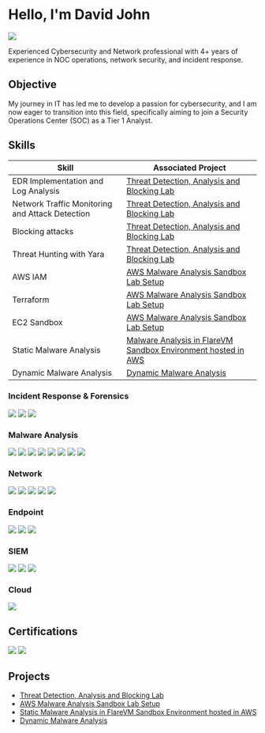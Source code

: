# Hello, I'm David John
<a href="https://www.linkedin.com/in/davidjohn3"><img src="https://img.shields.io/badge/-LinkedIn-0072b1?&style=for-the-badge&logo=linkedin&logoColor=white" /></a>

Experienced Cybersecurity and Network professional with 4+ years of experience in NOC operations, network security, and incident response.

## Objective

My journey in IT has led me to develop a passion for cybersecurity, and I am now eager to transition into this field, specifically aiming to join a Security Operations Center (SOC) as a Tier 1 Analyst.

## Skills

| Skill                                           |     Associated Project     |
|-------------------------------------------------|----------------------------|
| EDR Implementation and Log Analysis             | <a href="https://github.com/davidjohn1235/Threat-Detection-Analysis-and-Blocking-Lab/blob/main/README.md">Threat Detection, Analysis and Blocking Lab</a>|
| Network Traffic Monitoring and Attack Detection | <a href="https://github.com/davidjohn1235/Threat-Detection-Analysis-and-Blocking-Lab/blob/main/README.md">Threat Detection, Analysis and Blocking Lab</a>|
| Blocking attacks                                | <a href="https://github.com/davidjohn1235/Threat-Detection-Analysis-and-Blocking-Lab/blob/main/README.md">Threat Detection, Analysis and Blocking Lab</a>|            
| Threat Hunting with Yara                        | <a href="https://github.com/davidjohn1235/Threat-Detection-Analysis-and-Blocking-Lab/blob/main/README.md">Threat Detection, Analysis and Blocking Lab</a>|
| AWS IAM                                         | <a href="https://github.com/davidjohn1235/AWS-Malware-Analysis-Sandbox-Lab-Setup/blob/main/README.md">AWS Malware Analysis Sandbox Lab Setup</a>|            
| Terraform                                       | <a href="https://github.com/davidjohn1235/AWS-Malware-Analysis-Sandbox-Lab-Setup/blob/main/README.md">AWS Malware Analysis Sandbox Lab Setup</a>|  
| EC2 Sandbox                                     | <a href="https://github.com/davidjohn1235/AWS-Malware-Analysis-Sandbox-Lab-Setup/blob/main/README.md">AWS Malware Analysis Sandbox Lab Setup</a>|  
| Static Malware Analysis                         | <a href="https://github.com/davidjohn1235/Malware-Analysis-in-FlareVM-Sandbox-Environment-hosted-in-AWS">Malware Analysis in FlareVM Sandbox Environment hosted in AWS</a>|  
| Dynamic Malware Analysis                        | <a href="https://github.com/davidjohn1235/Malware-Analysis-in-FlareVM-Sandbox-Environment-hosted-in-AWS">Dynamic Malware Analysis</a>|  


### Incident Response & Forensics
<div>
    <img src="https://img.shields.io/badge/-Volitality-1679A7?&style=for-the-badge&logo=Volitality&logoColor=white" />
    <img src="https://img.shields.io/badge/-Autopsy-1679A7?&style=for-the-badge&logo=Autopsy&logoColor=white" />
    <img src="https://img.shields.io/badge/-FTK-1679A7?&style=for-the-badge&logo=FTK&logoColor=white" />
</div>

### Malware Analysis
<div>
    <img src="https://img.shields.io/badge/-IDA-1679A7?&style=for-the-badge&logo=IDA&logoColor=white" />
    <img src="https://img.shields.io/badge/-x64dbg-1679A7?&style=for-the-badge&logo=x64dbg&logoColor=white" />
    <img src="https://img.shields.io/badge/-Noriben-1679A7?&style=for-the-badge&logo=Noriben&logoColor=white" />
    <img src="https://img.shields.io/badge/-Ghidra-1679A7?&style=for-the-badge&logo=Ghidra&logoColor=white" />
    <img src="https://img.shields.io/badge/-Cutter-1679A7?&style=for-the-badge&logo=Cutter&logoColor=white" />
    <img src="https://img.shields.io/badge/-PeStudio-1679A7?&style=for-the-badge&logo=PeStudio&logoColor=white" />
    <img src="https://img.shields.io/badge/-Procmon-1679A7?&style=for-the-badge&logo=Procmon&logoColor=white" />
    <img src="https://img.shields.io/badge/-Sysinternal_Suite-1679A7?&style=for-the-badge&logo=Sysinternal_Suite&logoColor=white" />
</div>

### Network
<div>
    <img src="https://img.shields.io/badge/-Wireshark-1679A7?&style=for-the-badge&logo=Wireshark&logoColor=white" />
    <img src="https://img.shields.io/badge/-Suricata-EF3B2D?&style=for-the-badge&logo=Suricata&logoColor=white" />
    <img src="https://img.shields.io/badge/-Zeek-777BB4?&style=for-the-badge&logo=Zeek&logoColor=white" />
    <img src="https://img.shields.io/badge/-Snort-777BB4?&style=for-the-badge&logo=Snort&logoColor=white" />
    <img src="https://img.shields.io/badge/-TCPDump-777BB4?&style=for-the-badge&logo=TCPDump&logoColor=white" />
</div>

### Endpoint
<div>
    <img src="https://img.shields.io/badge/-Microsoft_Defender_for_Endpoint-00A4EF?&style=for-the-badge&logo=Microsoft&logoColor=white" />
    <img src="https://img.shields.io/badge/-Velociraptor-4B275F?&style=for-the-badge&logo=Velociraptor&logoColor=white" />
    <img src="https://img.shields.io/badge/-LimaCharlie-4B275F?&style=for-the-badge&logo=LimaCharlie&logoColor=white" />
</div>

### SIEM
<div>
    <img src="https://img.shields.io/badge/-Microsoft_Sentinel-0078D4?&style=for-the-badge&logo=Microsoft&logoColor=white" />
    <img src="https://img.shields.io/badge/-Splunk-000000?&style=for-the-badge&logo=Splunk&logoColor=white" />
    <img src="https://img.shields.io/badge/-Elastic-005571?&style=for-the-badge&logo=Elastic&logoColor=white" />
</div>

### Cloud
<div>
    <img src="https://img.shields.io/badge/-AWS-1679A7?&style=for-the-badge&logo=AWS&logoColor=white" />
</div>

## Certifications
<div>
<img src="https://img.shields.io/badge/-CCNA-007ACC?&style=for-the-badge&logo=Cisco&logoColor=white">
<img src="https://img.shields.io/badge/-CDSA-006400?&style=for-the-badge&logo=HTB&Color=white" />
</div>

## Projects
- <a href="https://github.com/davidjohn1235/Threat-Detection-Analysis-and-Blocking-Lab/blob/main/README.md">Threat Detection, Analysis and Blocking Lab</a>
- <a href="https://github.com/davidjohn1235/AWS-Malware-Analysis-Sandbox-Lab-Setup/blob/main/README.md">AWS Malware Analysis Sandbox Lab Setup</a>
- <a href="https://github.com/davidjohn1235/Malware-Analysis-in-FlareVM-Sandbox-Environment-hosted-in-AWS">Static Malware Analysis in FlareVM Sandbox Environment hosted in AWS</a>
- <a href="https://github.com/davidjohn1235/Malware-Analysis-in-FlareVM-Sandbox-Environment-hosted-in-AWS">Dynamic Malware Analysis</a>
